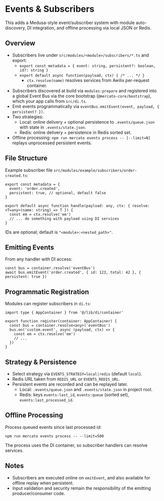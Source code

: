 # Events & Subscribers

This adds a Medusa-style event/subscriber system with module auto-discovery, DI integration, and offline processing via local JSON or Redis.

## Overview

- Subscribers live under `src/modules/<module>/subscribers/*.ts` and export:
  - `export const metadata = { event: string, persistent?: boolean, id?: string }`
  - `export default async function(payload, ctx) { /* ... */ }`
    - `ctx.resolve(name)` resolves services from Awilix per-request container.
- Subscribers discovered at build via `modules:prepare` and registered into a global Event Bus via the core bootstrap (`@mercato-core/bootstrap`), which your app calls from `src/di.ts`.
- Emit events programmatically via `eventBus.emitEvent(event, payload, { persistent? })`.
- Two strategies:
  - Local: online delivery + optional persistence to `.events/queue.json` with state in `.events/state.json`.
  - Redis: online delivery + persistence in Redis sorted set.
- Offline processing: `npm run mercato events process -- [--limit=N]` replays unprocessed persistent events.

## File Structure

Example subscriber file `src/modules/example/subscribers/order-created.ts`:

```
export const metadata = {
  event: 'order.created',
  persistent: true, // optional, default false
}

export default async function handle(payload: any, ctx: { resolve: <T=any>(name: string) => T }) {
  const em = ctx.resolve('em')
  // ... do something with payload using DI services
}
```

IDs are optional; default is `"<module>:<nested_path>"`.

## Emitting Events

From any handler with DI access:

```
const bus = container.resolve('eventBus')
await bus.emitEvent('order.created', { id: 123, total: 42 }, { persistent: true })
```

## Programmatic Registration

Modules can register subscribers in `di.ts`:

```
import type { AppContainer } from '@/lib/di/container'

export function register(container: AppContainer) {
  const bus = container.resolve<any>('eventBus')
  bus.on('custom.event', async (payload, ctx) => {
    const em = ctx.resolve('em')
    // ...
  })
}
```

## Strategy & Persistence

- Select strategy via `EVENTS_STRATEGY=local|redis` (default `local`).
- Redis URL taken from `REDIS_URL` or `EVENTS_REDIS_URL`.
- Persistent events are recorded and can be replayed later.
  - Local: `.events/queue.json` and `.events/state.json` in project root.
  - Redis: keys `events:last_id`, `events:queue` (sorted set), `events:last_processed_id`.

## Offline Processing

Process queued events since last processed id:

```
npm run mercato events process -- --limit=500
```

The process uses the DI container, so subscriber handlers can resolve services.

## Notes

- Subscribers are executed online on `emitEvent`, and also available for offline replay when persistent.
- Input validation and security remain the responsibility of the emitting producer/consumer code.
